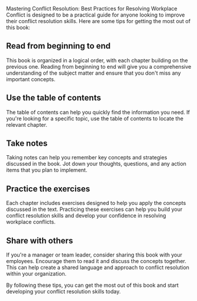 

Mastering Conflict Resolution: Best Practices for Resolving Workplace Conflict is designed to be a practical guide for anyone looking to improve their conflict resolution skills. Here are some tips for getting the most out of this book:

## Read from beginning to end

This book is organized in a logical order, with each chapter building on the previous one. Reading from beginning to end will give you a comprehensive understanding of the subject matter and ensure that you don't miss any important concepts.

## Use the table of contents

The table of contents can help you quickly find the information you need. If you're looking for a specific topic, use the table of contents to locate the relevant chapter.

## Take notes

Taking notes can help you remember key concepts and strategies discussed in the book. Jot down your thoughts, questions, and any action items that you plan to implement.

## Practice the exercises

Each chapter includes exercises designed to help you apply the concepts discussed in the text. Practicing these exercises can help you build your conflict resolution skills and develop your confidence in resolving workplace conflicts.

## Share with others

If you're a manager or team leader, consider sharing this book with your employees. Encourage them to read it and discuss the concepts together. This can help create a shared language and approach to conflict resolution within your organization.

By following these tips, you can get the most out of this book and start developing your conflict resolution skills today.
